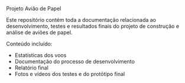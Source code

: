 Projeto Avião de Papel

Este repositório contém toda a documentação relacionada ao desenvolvimento, testes e resultados finais do projeto de construção e análise de aviões de papel.

Conteúdo incluído:
- Estatísticas dos voos
- Documentação do processo de desenvolvimento
- Relatório final
- Fotos e vídeos dos testes e do protótipo final
